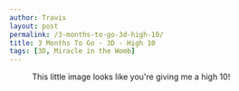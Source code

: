 ```yaml
---
author: Travis
layout: post
permalink: /3-months-to-go-3d-high-10/
title: 3 Months To Go - 3D - High 10
tags: [3D, Miracle in the Womb]
---
```


<figure>
	<img src="http://silasq.com/uploads/2011/11/BABY_51-crop.png" alt="">	
	<figcaption>This little image looks like you're giving me a high 10!</figcaption>
</figure>
